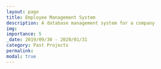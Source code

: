 ```yaml
---
layout: page
title: Employee Management System
description: A database management system for a company
img: 
importance: 5
_date: 2019/09/30 - 2020/01/31
category: Past Projects
permalink: 
modal: true
---
```


